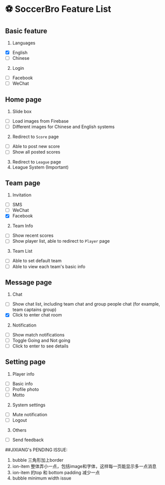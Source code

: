 # :soccer: SoccerBro Feature List

## Basic feature
1. Languages
  - [x] English
  - [ ] Chinese
2. Login  
  - [ ] Facebook
  - [ ] WeChat

## Home page
1. Slide box
  - [ ] Load images from Firebase
  - [ ] Different images for Chinese and English systems
2. Redirect to `Score` page
  - [ ] Able to post new score
  - [ ] Show all posted scores
3. Redirect to `League` page 
4. League System (Important)

## Team page
1. Invitation
  - [ ] SMS
  - [ ] WeChat
  - [x] Facebook
2. Team Info
  - [ ] Show recent scores
  - [ ] Show player list, able to redirect to `Player` page
3. Team List
  - [ ] Able to set default team
  - [ ] Able to view each team's basic info

## Message page
1. Chat
  - [ ] Show chat list, including team chat and group people chat (for example, team captains group)
  - [x] Click to enter chat room
2. Notification
  - [ ] Show match notifications
  - [ ] Toggle Going and Not going
  - [ ] Click to enter to see details

## Setting page
1. Player info
  - [ ] Basic info
  - [ ] Profile photo
  - [ ] Motto
2. System settings
  - [ ] Mute notification
  - [ ] Logout
3. Others
  - [ ] Send feedback


##JIXIANG's PENDING ISSUE:
1. bubble 三角形加上border
2. ion-item 整体弄小一点，包括image和字体，这样每一页能显示多一点消息
3. ion-item 的top 和 bottom padding 减少一点
4. bubble minimum width issue
